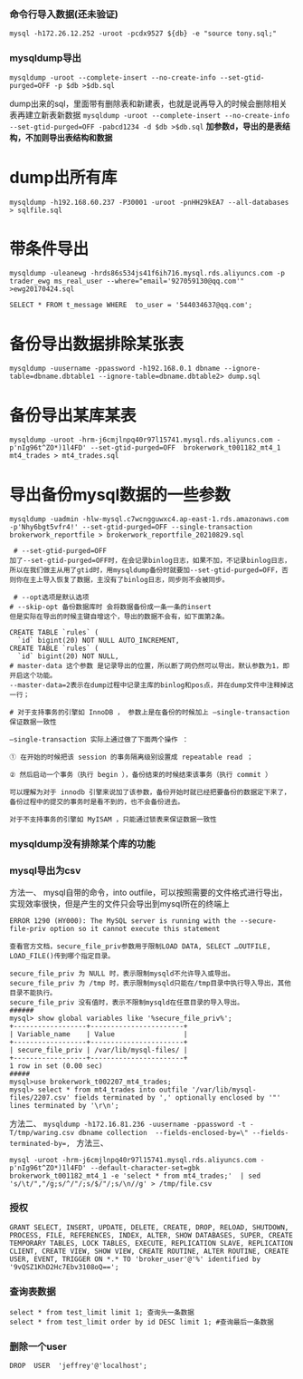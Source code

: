 ###  **命令行导入数据(还未验证)**
`mysql -h172.26.12.252 -uroot -pcdx9527 ${db} -e "source tony.sql;"`
### **mysqldump导出**

`mysqldump -uroot --complete-insert --no-create-info --set-gtid-purged=OFF -p $db >$db.sql`

dump出来的sql，里面带有删除表和新建表，也就是说再导入的时候会删除相关表再建立新表新数据
`mysqldump -uroot --complete-insert --no-create-info --set-gtid-purged=OFF -pabcd1234 -d $db >$db.sql`
**加参数d，导出的是表结构，不加则导出表结构和数据**

# dump出所有库
`mysqldump -h192.168.60.237 -P30001 -uroot -pnHH29kEA7 --all-databases > sqlfile.sql`
# 带条件导出
`mysqldump -uleanewg -hrds86s534js41f6ih716.mysql.rds.aliyuncs.com -p trader_ewg ms_real_user --where="email='927059130@qq.com'" >ewg20170424.sql`

`SELECT * FROM t_message WHERE  to_user = '544034637@qq.com';`


# 备份导出数据排除某张表
`mysqldump -uusername -ppassword -h192.168.0.1 dbname --ignore-table=dbname.dbtable1 --ignore-table=dbname.dbtable2> dump.sql`


# 备份导出某库某表
`mysqldump -uroot -hrm-j6cmjlnpq40r97l15741.mysql.rds.aliyuncs.com -p'nIg96t^ZO*)1l4FD' --set-gtid-purged=OFF  brokerwork_t001182_mt4_1 mt4_trades > mt4_trades.sql`
# 导出备份mysql数据的一些参数
```
mysqldump -uadmin -hlw-mysql.c7wcngguwxc4.ap-east-1.rds.amazonaws.com -p'Nhy6bgt5vfr4!' --set-gtid-purged=OFF --single-transaction brokerwork_reportfile > brokerwork_reportfile_20210829.sql

 # --set-gtid-purged=OFF
加了--set-gtid-purged=OFF时，在会记录binlog日志，如果不加，不记录binlog日志，所以在我们做主从用了gtid时，用mysqldump备份时就要加--set-gtid-purged=OFF，否则你在主上导入恢复了数据，主没有了binlog日志，同步则不会被同步。

 # --opt选项是默认选项
# --skip-opt 备份数据库时 会将数据备份成一条一条的insert
但是实际在导出的时候主键自增这个，导出的数据不会有，如下面第2条。

CREATE TABLE `rules` (
  `id` bigint(20) NOT NULL AUTO_INCREMENT,
CREATE TABLE `rules` (
  `id` bigint(20) NOT NULL,
# master-data 这个参数 是记录导出的位置，所以断了网仍然可以导出，默认参数为1，即开启这个功能。
--master-data=2表示在dump过程中记录主库的binlog和pos点，并在dump文件中注释掉这一行；

# 对于支持事务的引擎如 InnoDB ， 参数上是在备份的时候加上 –single-transaction 保证数据一致性

–single-transaction 实际上通过做了下面两个操作 ：

① 在开始的时候把该 session 的事务隔离级别设置成 repeatable read ；

② 然后启动一个事务（执行 begin ），备份结束的时候结束该事务（执行 commit ）

可以理解为对于 innodb 引擎来说加了该参数，备份开始时就已经把要备份的数据定下来了，备份过程中的提交的事务时是看不到的，也不会备份进去。

对于不支持事务的引擎如 MyISAM ，只能通过锁表来保证数据一致性
```
>
### **mysqldump没有排除某个库的功能**
### **mysql导出为csv**
方法一、
mysql自带的命令，into outfile，可以按照需要的文件格式进行导出，实现效率很快，但是产生的文件只会导出到mysql所在的终端上
```
ERROR 1290 (HY000): The MySQL server is running with the --secure-file-priv option so it cannot execute this statement
 
查看官方文档，secure_file_priv参数用于限制LOAD DATA, SELECT …OUTFILE, LOAD_FILE()传到哪个指定目录。

secure_file_priv 为 NULL 时，表示限制mysqld不允许导入或导出。
secure_file_priv 为 /tmp 时，表示限制mysqld只能在/tmp目录中执行导入导出，其他目录不能执行。
secure_file_priv 没有值时，表示不限制mysqld在任意目录的导入导出。
######
mysql> show global variables like '%secure_file_priv%';
+------------------+-----------------------+
| Variable_name    | Value                 |
+------------------+-----------------------+
| secure_file_priv | /var/lib/mysql-files/ |
+------------------+-----------------------+
1 row in set (0.00 sec)
##### 
mysql>use brokerwork_t002207_mt4_trades;
mysql> select * from mt4_trades into outfile '/var/lib/mysql-files/2207.csv' fields terminated by ',' optionally enclosed by '"' lines terminated by '\r\n';

```
方法二、
`mysqldump -h172.16.81.236 -uusername -ppassword -t -T/tmp/waring.csv dbname collection  --fields-enclosed-by=\" --fields-terminated-by=, `
方法三、
```
mysql -uroot -hrm-j6cmjlnpq40r97l15741.mysql.rds.aliyuncs.com -p'nIg96t^ZO*)1l4FD' --default-character-set=gbk brokerwork_t001182_mt4_1 -e 'select * from mt4_trades;'  | sed 's/\t/","/g;s/^/"/;s/$/"/;s/\n//g' > /tmp/file.csv
```
### **授权**
```
GRANT SELECT, INSERT, UPDATE, DELETE, CREATE, DROP, RELOAD, SHUTDOWN, PROCESS, FILE, REFERENCES, INDEX, ALTER, SHOW DATABASES, SUPER, CREATE TEMPORARY TABLES, LOCK TABLES, EXECUTE, REPLICATION SLAVE, REPLICATION CLIENT, CREATE VIEW, SHOW VIEW, CREATE ROUTINE, ALTER ROUTINE, CREATE USER, EVENT, TRIGGER ON *.* TO 'broker_user'@'%' identified by '9vQSZ1KhD2Hc7Ebv3108oQ==';
```
### 查询表数据
```
select * from test_limit limit 1; 查询头一条数据
select * from test_limit order by id DESC limit 1; #查询最后一条数据
```
### 删除一个user
`DROP  USER  'jeffrey'@'localhost';`
